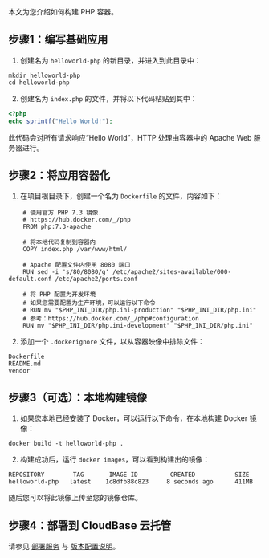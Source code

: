 本文为您介绍如何构建 PHP 容器。


## 步骤1：编写基础应用

1. 创建名为 `helloworld-php` 的新目录，并进入到此目录中：
```plaintext
mkdir helloworld-php
cd helloworld-php
```
2. 创建名为 `index.php` 的文件，并将以下代码粘贴到其中：
```php
<?php
echo sprintf("Hello World!");
```
此代码会对所有请求响应“Hello World”，HTTP 处理由容器中的 Apache Web 服务器进行。

## 步骤2：将应用容器化

1. 在项目根目录下，创建一个名为 `Dockerfile` 的文件，内容如下：
```docker
	# 使用官方 PHP 7.3 镜像.
	# https://hub.docker.com/_/php
	FROM php:7.3-apache

	# 将本地代码复制到容器内
	COPY index.php /var/www/html/

	# Apache 配置文件内使用 8080 端口
	RUN sed -i 's/80/8080/g' /etc/apache2/sites-available/000-default.conf /etc/apache2/ports.conf

	# 将 PHP 配置为开发环境
	# 如果您需要配置为生产环境，可以运行以下命令
	# RUN mv "$PHP_INI_DIR/php.ini-production" "$PHP_INI_DIR/php.ini"
	# 参考：https://hub.docker.com/_/php#configuration
	RUN mv "$PHP_INI_DIR/php.ini-development" "$PHP_INI_DIR/php.ini"
```
2. 添加一个 `.dockerignore` 文件，以从容器映像中排除文件：
```plaintext
Dockerfile
README.md
vendor
```

## 步骤3（可选）：本地构建镜像

1. 如果您本地已经安装了 Docker，可以运行以下命令，在本地构建 Docker 镜像：
```plaintext
docker build -t helloworld-php .
```
2. 构建成功后，运行 `docker images`，可以看到构建出的镜像：
```plaintext
REPOSITORY        TAG       IMAGE ID         CREATED           SIZE
helloworld-php   latest    1c8dfb88c823     8 seconds ago      411MB
```
随后您可以将此镜像上传至您的镜像仓库。

## 步骤4：部署到 CloudBase 云托管

请参见 [部署服务](https://cloud.tencent.com/document/product/1243/46127) 与 [版本配置说明](https://cloud.tencent.com/document/product/1243/49177)。
